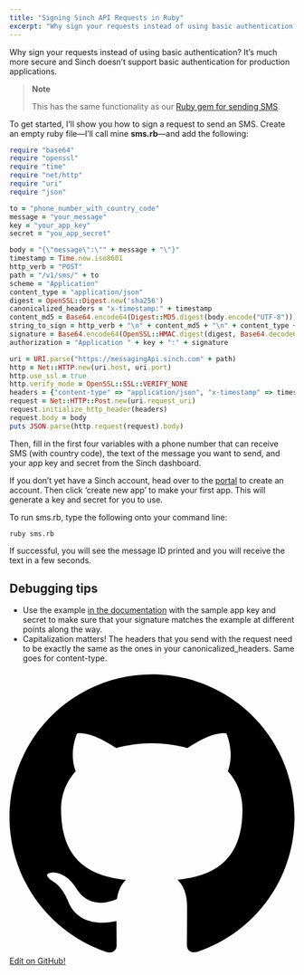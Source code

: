 ```yaml
---
title: "Signing Sinch API Requests in Ruby"
excerpt: "Why sign your requests instead of using basic authentication? It’s much more secure and Sinch doesn’t support basic authentication for production applications."
---
```

Why sign your requests instead of using basic authentication? It’s much more secure and Sinch doesn’t support basic authentication for production applications.

> **Note** 
> 
> This has the same functionality as our [Ruby gem for sending SMS](https://www.sinch.com/tutorials/send-sms-ruby/).

To get started, I’ll show you how to sign a request to send an SMS. Create an empty ruby file—I’ll call mine **sms.rb**—and add the following:

```ruby
require "base64"
require "openssl"
require "time"
require "net/http"
require "uri"
require "json"

to = "phone_number_with_country_code"
message = "your_message"
key = "your_app_key"
secret = "you_app_secret"

body = "{\"message\":\"" + message + "\"}"
timestamp = Time.now.iso8601
http_verb = "POST"
path = "/v1/sms/" + to
scheme = "Application"
content_type = "application/json"
digest = OpenSSL::Digest.new('sha256')
canonicalized_headers = "x-timestamp:" + timestamp
content_md5 = Base64.encode64(Digest::MD5.digest(body.encode("UTF-8"))).strip
string_to_sign = http_verb + "\n" + content_md5 + "\n" + content_type + "\n" + canonicalized_headers + "\n" + path
signature = Base64.encode64(OpenSSL::HMAC.digest(digest, Base64.decode64(secret), string_to_sign.encode("UTF-8"))).strip
authorization = "Application " + key + ":" + signature

uri = URI.parse("https://messagingApi.sinch.com" + path)
http = Net::HTTP.new(uri.host, uri.port)
http.use_ssl = true
http.verify_mode = OpenSSL::SSL::VERIFY_NONE
headers = {"content-type" => "application/json", "x-timestamp" => timestamp, "authorization" => authorization}
request = Net::HTTP::Post.new(uri.request_uri)
request.initialize_http_header(headers)
request.body = body
puts JSON.parse(http.request(request).body)
```

Then, fill in the first four variables with a phone number that can receive SMS (with country code), the text of the message you want to send, and your app key and secret from the Sinch dashboard.

If you don’t yet have a Sinch account, head over to the [portal](https://portal.sinch.com/#/signup) to create an account. Then click ‘create new app’ to make your first app. This will generate a key and secret for you to use.

To run sms.rb, type the following onto your command line:

```shell
ruby sms.rb
```

If successful, you will see the message ID printed and you will receive the text in a few seconds.

## Debugging tips

 - Use the example [in the documentation](doc:authorization) with the sample app key and secret to make sure that your signature matches the example at different points along the way.
 - Capitalization matters\! The headers that you send with the request need to be exactly the same as the ones in your canonicalized\_headers. Same goes for content-type.

<a class="gitbutton pill" target="_blank" href="https://github.com/sinch/docs/blob/master/docs/tutorials/ruby/signing-sinch-api-requests-in-ruby.md">
                        <span class="icon medium">
                            <svg xmlns="http://www.w3.org/2000/svg" role="img" viewBox="0 0 24 24"><title>GitHub icon</title><path d="M 12 0.297 c -6.63 0 -12 5.373 -12 12 c 0 5.303 3.438 9.8 8.205 11.385 c 0.6 0.113 0.82 -0.258 0.82 -0.577 c 0 -0.285 -0.01 -1.04 -0.015 -2.04 c -3.338 0.724 -4.042 -1.61 -4.042 -1.61 C 4.422 18.07 3.633 17.7 3.633 17.7 c -1.087 -0.744 0.084 -0.729 0.084 -0.729 c 1.205 0.084 1.838 1.236 1.838 1.236 c 1.07 1.835 2.809 1.305 3.495 0.998 c 0.108 -0.776 0.417 -1.305 0.76 -1.605 c -2.665 -0.3 -5.466 -1.332 -5.466 -5.93 c 0 -1.31 0.465 -2.38 1.235 -3.22 c -0.135 -0.303 -0.54 -1.523 0.105 -3.176 c 0 0 1.005 -0.322 3.3 1.23 c 0.96 -0.267 1.98 -0.399 3 -0.405 c 1.02 0.006 2.04 0.138 3 0.405 c 2.28 -1.552 3.285 -1.23 3.285 -1.23 c 0.645 1.653 0.24 2.873 0.12 3.176 c 0.765 0.84 1.23 1.91 1.23 3.22 c 0 4.61 -2.805 5.625 -5.475 5.92 c 0.42 0.36 0.81 1.096 0.81 2.22 c 0 1.606 -0.015 2.896 -0.015 3.286 c 0 0.315 0.21 0.69 0.825 0.57 C 20.565 22.092 24 17.592 24 12.297 c 0 -6.627 -5.373 -12 -12 -12" /></svg>
                        </span>
                        Edit on GitHub!</a>